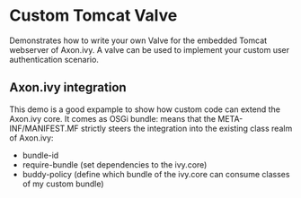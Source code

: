 # Custom Tomcat Valve
Demonstrates how to write your own Valve for the embedded Tomcat webserver of Axon.ivy.
A valve can be used to implement your custom user authentication scenario.

## Axon.ivy integration
This demo is a good expample to show how custom code can extend the Axon.ivy core.
It comes as OSGi bundle: means that the META-INF/MANIFEST.MF strictly steers the integration into the existing class realm of Axon.ivy:
- bundle-id
- require-bundle (set dependencies to the ivy.core)
- buddy-policy (define which bundle of the ivy.core can consume classes of my custom bundle)
